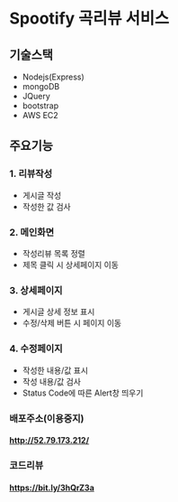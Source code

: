 # Spootify 곡리뷰 서비스

## 기술스택

- Nodejs(Express)
- mongoDB
- JQuery
- bootstrap
- AWS EC2

## 주요기능

### 1. 리뷰작성
- 게시글 작성
- 작성한 값 검사

### 2. 메인화면
- 작성리뷰 목록 정렬
- 제목 클릭 시 상세페이지 이동

### 3. 상세페이지
- 게시글 상세 정보 표시
- 수정/삭제 버튼 시 페이지 이동

### 4. 수정페이지
- 작성한 내용/값 표시
- 작성 내용/값 검사
- Status Code에 따른 Alert창 띄우기


### 배포주소(이용중지)
#### http://52.79.173.212/

### 코드리뷰
#### https://bit.ly/3hQrZ3a
